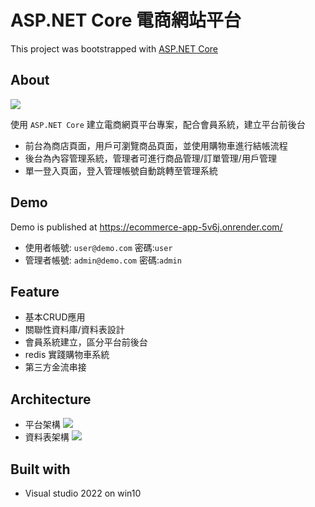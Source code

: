# ASP.NET Core 電商網站平台
This project was bootstrapped with [ASP.NET Core](https://dotnet.microsoft.com/en-us/apps/aspnet)

## About
![](https://imgur.com/M1xInou.jpg)

使用 `ASP.NET Core` 建立電商網頁平台專案，配合會員系統，建立平台前後台
- 前台為商店頁面，用戶可瀏覽商品頁面，並使用購物車進行結帳流程
- 後台為內容管理系統，管理者可進行商品管理/訂單管理/用戶管理
- 單一登入頁面，登入管理帳號自動跳轉至管理系統

## Demo
Demo is published at <https://ecommerce-app-5v6j.onrender.com/>
- 使用者帳號: `user@demo.com`  密碼:`user`
- 管理者帳號: `admin@demo.com` 密碼:`admin`

## Feature
- 基本CRUD應用
- 關聯性資料庫/資料表設計
- 會員系統建立，區分平台前後台
- redis 實踐購物車系統
- 第三方金流串接

## Architecture 
- 平台架構
![](https://imgur.com/MiMLKOL.jpg)
- 資料表架構
![](https://imgur.com/jp02OgA.jpg)

## Built with
- Visual studio 2022 on win10
